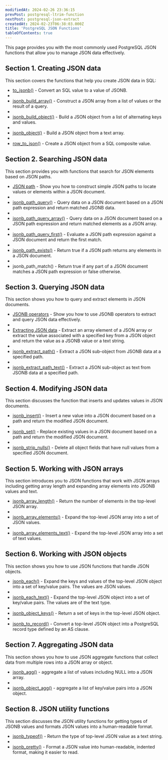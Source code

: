 ```yaml
---
modifiedAt: 2024-02-26 23:36:15
prevPost: postgresql-ltrim-function
nextPost: postgresql-json-extract
createdAt: 2024-02-23T06:38:03.000Z
title: 'PostgreSQL JSON Functions'
tableOfContents: true
---
```



This page provides you with the most commonly used PostgreSQL JSON functions that allow you to manage JSON data effectively.

## Section 1. Creating JSON data

This section covers the functions that help you create JSON data in SQL:

- [to_jsonb()](/postgresql/postgresql-json-functions/postgresql-to_jsonb) - Convert an SQL value to a value of JSONB.
-
- [jsonb_build_array()](/postgresql/postgresql-json-functions/postgresql-jsonb_build_array) - Construct a JSON array from a list of values or the result of a query.
-
- [jsonb_build_object()](/postgresql/postgresql-json-functions/postgresql-jsonb_build_object) - Build a JSON object from a list of alternating keys and values.
-
- [jsonb_object()](/postgresql/postgresql-json-functions/postgresql-jsonb_object) - Build a JSON object from a text array.
-
- [row_to_json()](/postgresql/postgresql-json-functions/postgresql-row_to_json) - Create a JSON object from a SQL composite value.

## Section 2. Searching JSON data

This section provides you with functions that search for JSON elements based on JSON paths.

- [JSON path](/postgresql/postgresql-json-functions/postgresql-json-path) - Show you how to construct simple JSON paths to locate values or elements within a JSON document.
-
- [jsonb_path_query()](/postgresql/postgresql-json-functions/postgresql-jsonb_path_query) - Query data on a JSON document based on a JSON path expression and return matched JSONB data.
-
- [jsonb_path_query_array()](/postgresql/postgresql-json-functions/postgresql-jsonb_path_query_array) - Query data on a JSON document based on a JSON path expression and return matched elements as a JSON array.
-
- [jsonb_path_query_first()](/postgresql/postgresql-json-functions/postgresql-jsonb_path_query_first) - Evaluate a JSON path expression against a JSON document and return the first match.
-
- [jsonb_path_exists()](/postgresql/postgresql-json-functions/postgresql-jsonb_path_exists) - Return true if a JSON path returns any elements in a JSON document.
-
- jsonb_path_match() - Return true if any part of a JSON document matches a JSON path expression or false otherwise.

## Section 3. Querying JSON data

This section shows you how to query and extract elements in JSON documents.

- [JSONB operators](/postgresql/postgresql-json-functions/postgresql-jsonb-operators) - Show you how to use JSONB operators to extract and query JSON data effectively.
-
- [Extracting JSON data](/postgresql/postgresql-json-functions/postgresql-json-extract) - Extract an array element of a JSON array or extract the value associated with a specified key from a JSON object and return the value as a JSONB value or a text string.
-
- [jsonb_extract_path()](/postgresql/postgresql-json-functions/postgresql-jsonb_extract_path) - Extract a JSON sub-object from JSONB data at a specified path.
-
- [jsonb_extract_path_text()](/postgresql/postgresql-json-functions/postgresql-jsonb_extract_path_text) - Extract a JSON sub-object as text from JSONB data at a specified path.

## Section 4. Modifying JSON data

This section discusses the function that inserts and updates values in JSON documents.

- [jsonb_insert()](/postgresql/postgresql-json-functions/postgresql-jsonb_insert) - Insert a new value into a JSON document based on a path and return the modified JSON document.
-
- [jsonb_set()](/postgresql/postgresql-json-functions/postgresql-jsonb_set) - Replace existing values in a JSON document based on a path and return the modified JSON document.
-
- [jsonb_strip_nulls()](/postgresql/postgresql-json-functions/postgresql-jsonb_strip_nulls) - Delete all object fields that have null values from a specified JSON document.

## Section 5. Working with JSON arrays

This section introduces you to JSON functions that work with JSON arrays including getting array length and expanding array elements into JSONB values and text.

- [jsonb_array_length()](/postgresql/postgresql-json-functions/postgresql-jsonb_array_length) - Return the number of elements in the top-level JSON array.
-
- [jsonb_array_elements()](/postgresql/postgresql-json-functions/postgresql-jsonb_array_elements) - Expand the top-level JSON array into a set of JSON values.
-
- [jsonb_array_elements_text()](/postgresql/postgresql-json-functions/postgresql-jsonb_array_elements_text) - Expand the top-level JSON array into a set of text values.

## Section 6. Working with JSON objects

This section shows you how to use JSON functions that handle JSON objects.

- [jsonb_each()](/postgresql/postgresql-json-functions/postgresql-jsonb_each) - Expand the keys and values of the top-level JSON object into a set of key/value pairs. The values are JSON values.
-
- [jsonb_each_text()](/postgresql/postgresql-json-functions/postgresql-jsonb_each_text) - Expand the top-level JSON object into a set of key/value pairs. The values are of the text type.
-
- [jsonb_object_keys()](/postgresql/postgresql-json-functions/postgresql-jsonb_object_keys) - Return a set of keys in the top-level JSON object.
-
- [jsonb_to_record()](/postgresql/postgresql-json-functions/postgresql-jsonb_to_record) - Convert a top-level JSON object into a PostgreSQL record type defined by an AS clause.

## Section 7. Aggregating JSON data

This section shows you how to use JSON aggregate functions that collect data from multiple rows into a JSON array or object.

- [jsonb_agg()](/postgresql/postgresql-json-functions/postgresql-jsonb_agg) - aggregate a list of values including NULL into a JSON array.
-
- [jsonb_object_agg()](/postgresql/postgresql-json-functions/postgresql-jsonb_object_agg) - aggregate a list of key/value pairs into a JSON object.

## Section 8. JSON utility functions

This section discusses the JSON utility functions for getting types of JSONB values and formats JSON values into a human-readable format.

- [jsonb_typeof()](/postgresql/postgresql-json-functions/postgresql-jsonb_typeof) - Return the type of top-level JSON value as a text string.
-
- [jsonb_pretty()](/postgresql/postgresql-json-functions/postgresql-jsonb_pretty) - Format a JSON value into human-readable, indented format, making it easier to read.
